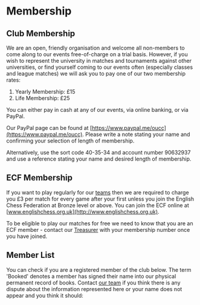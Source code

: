 # Membership

## Club Membership

We are an open, friendly organisation and welcome all non-members to come along to our events free-of-charge on a trial basis. However, if you wish to represent the university in matches and tournaments against other universities, or find yourself coming to our events often (especially classes and league matches) we will ask you to pay one of our two membership rates:

1. Yearly Membership: £15
2. Life Membership: £25

You can either pay in cash at any of our events, via online banking, or via PayPal.

Our PayPal page can be found at [https://www.paypal.me/oucc](https://www.paypal.me/oucc). Please write a note stating your name and confirming your selection of length of membership.

Alternatively, use the sort code 40-35-34 and account number 90632937 and use a reference stating your name and desired length of membership.

## ECF Membership

If you want to play regularly for our [teams](/leagues) then we are required to charge you £3 per match for every game after your first unless you join the English Chess Federation at Bronze level or above. You can join the ECF online at [www.englishchess.org.uk](http://www.englishchess.org.uk).

To be eligible to play our matches for free we need to know that you are an ECF member - contact our [Treasurer](/committee) with your membership number once you have joined.

## Member List

You can check if you are a registered member of the club below. The term 'Booked' denotes a member has signed their name into our physical permanent record of books. Contact [our team]('/contact') if you think there is any dispute about the information represented here or your name does not appear and you think it should:

<data-table src="member-list.csv">